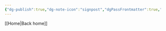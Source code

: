```yaml
---
{"dg-publish":true,"dg-note-icon":"signpost","dgPassFrontmatter":true,"noteIcon":"signpost","permalink":"/09-status-notes/em-revisao/","created":"2025-10-18T13:01:23.508+01:00","updated":"2025-10-25T17:05:24.361+01:00"}
---
```


[[Home\|Back home]]